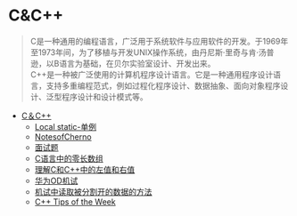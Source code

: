 # C&C++

> C是一种通用的编程语言，广泛用于系统软件与应用软件的开发。于1969年至1973年间，为了移植与开发UNIX操作系统，由丹尼斯·里奇与肯·汤普逊，以B语言为基础，在贝尔实验室设计、开发出来。  
> C++是一种被广泛使用的计算机程序设计语言。它是一种通用程序设计语言，支持多重编程范式，例如过程化程序设计、数据抽象、面向对象程序设计、泛型程序设计和设计模式等。

- [C＆C++](./subpage/C&C++/C&C++.md)
  - [Local static-单例](./subpage/C&C++/subsubpage/Local_static-单例.md)
  - [NotesofCherno](./subpage/C&C++/subsubpage/NotesofCherno.md)
  - [面试题](./subpage/C&C++/subsubpage/面试题.md)
  - [C语言中的零长数组](./subpage/C&C++/subsubpage/C语言中的零长数组.md)
  - [理解C和C++中的左值和右值](./subpage/C&C++/subsubpage/理解C和C++中的左值和右值.md)
  - [华为OD机试](./subpage/C&C++/subsubpage/华为OD机试.md)
  - [机试中读取被分割开的数据的方法](./subpage/C&C++/subsubpage/机试中读取被分割开的数据的方法.md)
  - [C++ Tips of the Week](./subpage/C&C++/subsubpage/TotW.md)
